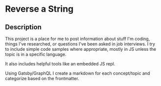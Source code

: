 # Reverse a String

## Description

This project is a place for me to post information about stuff I'm coding, things I've researched, or questions I've been asked in job interviews. I try to include simple code samples where appropriate, mostly in JS unless the topic is in a specific language.

It also includes helpful tools like an embedded JS repl.

Using Gatsby/GraphQL I create a markdown for each concept/topic and categorize based on the frontmatter.
